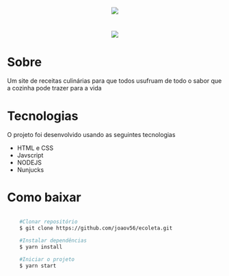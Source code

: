 <h1 align="center">
    <img src="https://ik.imagekit.io/r6ttxxmdjw/logo_7VWGGfj__.png"  />
</h1>

<h1 align="center">
    <img src= "https://media.giphy.com/media/MFlnbdlbXjMCCBnZZm/giphy.gif">
</h1>

# Sobre

<p>Um site de receitas culinárias para que todos usufruam de todo o sabor que a cozinha pode trazer para a vida</p>

# Tecnologias

O projeto foi desenvolvido usando as seguintes tecnologias

- HTML e CSS
- Javscript
- NODEJS
- Nunjucks

# Como baixar

```bash

    #Clonar repositório
    $ git clone https://github.com/joaov56/ecoleta.git

    #Instalar dependências
    $ yarn install

    #Iniciar o projeto
    $ yarn start
```
